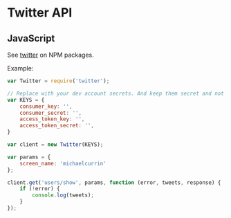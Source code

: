# Twitter API

## JavaScript

See [twitter](https://www.npmjs.com/package/twitter) on NPM packages.

Example:

```javascript
var Twitter = require('twitter');

// Replace with your dev account secrets. And keep them secret and not in version control!
var KEYS = {
    consumer_key: '',
    consumer_secret: '',
    access_token_key: '',
    access_token_secret: '',
}

var client = new Twitter(KEYS);

var params = {
    screen_name: 'michaelcurrin'
};

client.get('users/show', params, function (error, tweets, response) {
    if (!error) {
        console.log(tweets);
    }
});
```
